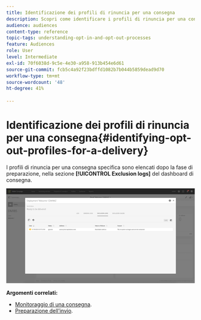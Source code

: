 ```yaml
---
title: Identificazione dei profili di rinuncia per una consegna
description: Scopri come identificare i profili di rinuncia per una consegna.
audience: audiences
content-type: reference
topic-tags: understanding-opt-in-and-opt-out-processes
feature: Audiences
role: User
level: Intermediate
exl-id: 70f6038d-9c5e-4e30-a958-913b454e6d61
source-git-commit: fcb5c4a92f23bdffd1082b7b044b5859dead9d70
workflow-type: tm+mt
source-wordcount: '48'
ht-degree: 41%

---
```


# Identificazione dei profili di rinuncia per una consegna{#identifying-opt-out-profiles-for-a-delivery}

I profili di rinuncia per una consegna specifica sono elencati dopo la fase di preparazione, nella sezione **[!UICONTROL Exclusion logs]** del dashboard di consegna.

![](assets/exclusion_blocklisting.png)

**Argomenti correlati:**

* [Monitoraggio di una consegna](../../sending/using/monitoring-a-delivery.md#exclusion-logs).
* [Preparazione dell’invio](../../sending/using/preparing-the-send.md).
